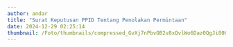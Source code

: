 ```yaml
---
author: andar
title: "Surat Keputusan PPID Tentang Penolakan Permintaan"
date: 2024-12-29 02:25:14
thumbnail: /Foto/thumbnails/compressed_GvXj7nPbvOB2v8xQvlWo6Daz0QgJi80H6m54Xmf1.jpg
---
```

